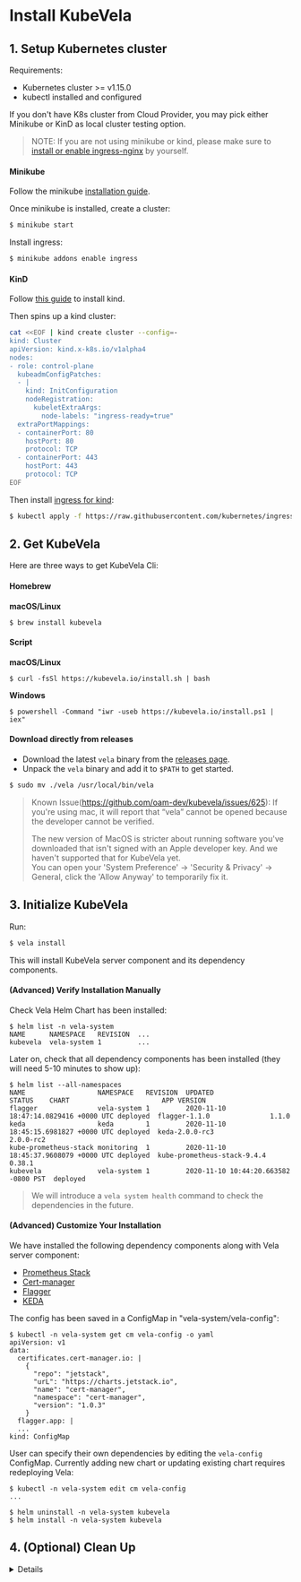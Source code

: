 # Install KubeVela

## 1. Setup Kubernetes cluster

Requirements:
- Kubernetes cluster >= v1.15.0
- kubectl installed and configured

If you don't have K8s cluster from Cloud Provider, you may pick either Minikube or KinD as local cluster testing option.

> NOTE: If you are not using minikube or kind, please make sure to [install or enable ingress-nginx](https://kubernetes.github.io/ingress-nginx/deploy/) by yourself.

<!-- tabs:start -->

#### **Minikube**

Follow the minikube [installation guide](https://minikube.sigs.k8s.io/docs/start/).

Once minikube is installed, create a cluster:

```bash
$ minikube start
```

Install ingress:

```bash
$ minikube addons enable ingress
``` 

#### **KinD**

Follow [this guide](https://kind.sigs.k8s.io/docs/user/quick-start/#installation) to install kind.

Then spins up a kind cluster:

```bash
cat <<EOF | kind create cluster --config=-
kind: Cluster
apiVersion: kind.x-k8s.io/v1alpha4
nodes:
- role: control-plane
  kubeadmConfigPatches:
  - |
    kind: InitConfiguration
    nodeRegistration:
      kubeletExtraArgs:
        node-labels: "ingress-ready=true"
  extraPortMappings:
  - containerPort: 80
    hostPort: 80
    protocol: TCP
  - containerPort: 443
    hostPort: 443
    protocol: TCP
EOF
```

Then install [ingress for kind](https://kind.sigs.k8s.io/docs/user/ingress/#ingress-nginx):
```bash
$ kubectl apply -f https://raw.githubusercontent.com/kubernetes/ingress-nginx/master/deploy/static/provider/kind/deploy.yaml
```

<!-- tabs:end -->

## 2. Get KubeVela

Here are three ways to get KubeVela Cli:

<!-- tabs:start -->

#### **Homebrew**

**macOS/Linux**

```console
$ brew install kubevela
```

#### **Script**

**macOS/Linux**

```console
$ curl -fsSl https://kubevela.io/install.sh | bash
```

**Windows**

```console
$ powershell -Command "iwr -useb https://kubevela.io/install.ps1 | iex"
```

#### **Download directly from releases**

- Download the latest `vela` binary from the [releases page](https://github.com/oam-dev/kubevela/releases).
- Unpack the `vela` binary and add it to `$PATH` to get started.

```bash
$ sudo mv ./vela /usr/local/bin/vela
```

<!-- tabs:end -->

> Known Issue(https://github.com/oam-dev/kubevela/issues/625): 
> If you're using mac, it will report that “vela” cannot be opened because the developer cannot be verified.
>
> The new version of MacOS is stricter about running software you've downloaded that isn't signed with an Apple developer key. And we haven't supported that for KubeVela yet.  
> You can open your 'System Preference' -> 'Security & Privacy' -> General, click the 'Allow Anyway' to temporarily fix it.



## 3. Initialize KubeVela

Run:

```bash
$ vela install
```

This will install KubeVela server component and its dependency components.

<!-- tabs:start -->

#### **(Advanced) Verify Installation Manually**

  Check Vela Helm Chart has been installed:

  ```console
  $ helm list -n vela-system
  NAME      NAMESPACE   REVISION  ...
  kubevela  vela-system 1         ...
  ```

  Later on, check that all dependency components has been installed (they will need 5-10 minutes to show up):

  ```console
  $ helm list --all-namespaces
  NAME                  NAMESPACE   REVISION  UPDATED                               STATUS    CHART                       APP VERSION
  flagger               vela-system 1         2020-11-10 18:47:14.0829416 +0000 UTC deployed  flagger-1.1.0               1.1.0
  keda                  keda        1         2020-11-10 18:45:15.6981827 +0000 UTC deployed  keda-2.0.0-rc3              2.0.0-rc2
  kube-prometheus-stack monitoring  1         2020-11-10 18:45:37.9608079 +0000 UTC deployed  kube-prometheus-stack-9.4.4 0.38.1
  kubevela              vela-system 1         2020-11-10 10:44:20.663582 -0800 PST  deployed
  ```

  > We will introduce a `vela system health` command to check the dependencies in the future.

#### **(Advanced) Customize Your Installation**
  We have installed the following dependency components along with Vela server component:

  - [Prometheus Stack](https://github.com/prometheus-community/helm-charts/tree/main/charts/kube-prometheus-stack)
  - [Cert-manager](https://cert-manager.io/)
  - [Flagger](https://flagger.app/)
  - [KEDA](https://keda.sh/)

  The config has been saved in a ConfigMap in "vela-system/vela-config":

  ```console
  $ kubectl -n vela-system get cm vela-config -o yaml
  apiVersion: v1
  data:
    certificates.cert-manager.io: |
      {
        "repo": "jetstack",
        "urL": "https://charts.jetstack.io",
        "name": "cert-manager",
        "namespace": "cert-manager",
        "version": "1.0.3"
      }
    flagger.app: |
    ...
  kind: ConfigMap
  ```

  User can specify their own dependencies by editing the `vela-config` ConfigMap.
  Currently adding new chart or updating existing chart requires redeploying Vela:

  ```console
  $ kubectl -n vela-system edit cm vela-config
  ...

  $ helm uninstall -n vela-system kubevela
  $ helm install -n vela-system kubevela
  ```

<!-- tabs:end -->

## 4. (Optional) Clean Up

<details>

Run:

```bash
$ helm uninstall -n vela-system kubevela
$ rm -r ~/.vela
```

This will uninstall KubeVela server component and its dependency components.
This also cleans up local CLI cache.

Then clean up CRDs (CRDs are not removed via helm by default):

```
$ kubectl delete crd \
  applicationconfigurations.core.oam.dev \
  applicationdeployments.core.oam.dev \
  autoscalers.standard.oam.dev \
  certificaterequests.cert-manager.io \
  certificates.cert-manager.io \
  challenges.acme.cert-manager.io \
  clusterissuers.cert-manager.io \
  components.core.oam.dev \
  containerizedworkloads.core.oam.dev \
  healthscopes.core.oam.dev \
  issuers.cert-manager.io \
  manualscalertraits.core.oam.dev \
  metricstraits.standard.oam.dev \
  orders.acme.cert-manager.io \
  podspecworkloads.standard.oam.dev \
  routes.standard.oam.dev \
  scopedefinitions.core.oam.dev \
  servicemonitors.monitoring.coreos.com \
  traitdefinitions.core.oam.dev \
  workloaddefinitions.core.oam.dev
```
</details>
